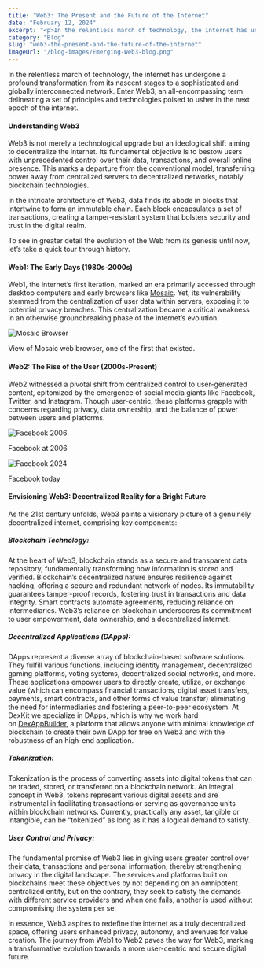 ```yaml
---
title: "Web3: The Present and the Future of the Internet"
date: "February 12, 2024"
excerpt: "<p>In the relentless march of technology, the internet has undergone a profound transformation from its nascent stages to a sophisticated and globally interconnected network. Enter&hellip;</p> "
category: "Blog"
slug: "web3-the-present-and-the-future-of-the-internet"
imageUrl: "/blog-images/Emerging-Web3-blog.png"
---
```


In the relentless march of technology, the internet has undergone a profound transformation from its nascent stages to a sophisticated and globally interconnected network. Enter Web3, an all-encompassing term delineating a set of principles and technologies poised to usher in the next epoch of the internet.

#### Understanding Web3

Web3 is not merely a technological upgrade but an ideological shift aiming to decentralize the internet. Its fundamental objective is to bestow users with unprecedented control over their data, transactions, and overall online presence. This marks a departure from the conventional model, transferring power away from centralized servers to decentralized networks, notably blockchain technologies.

In the intricate architecture of Web3, data finds its abode in blocks that intertwine to form an immutable chain. Each block encapsulates a set of transactions, creating a tamper-resistant system that bolsters security and trust in the digital realm.

To see in greater detail the evolution of the Web from its genesis until now, let’s take a quick tour through history.

#### Web1: The Early Days (1980s-2000s)

Web1, the internet’s first iteration, marked an era primarily accessed through desktop computers and early browsers like [Mosaic](https://en.wikipedia.org/wiki/Mosaic_\(web_browser\)). Yet, its vulnerability stemmed from the centralization of user data within servers, exposing it to potential privacy breaches. This centralization became a critical weakness in an otherwise groundbreaking phase of the internet’s evolution.

![Mosaic Browser](https://dexkit.com/wp-content/uploads/NCSA_Mosaic_Browser_Screenshot.png)

View of Mosaic web browser, one of the first that existed.

#### Web2: The Rise of the User (2000s-Present)

Web2 witnessed a pivotal shift from centralized control to user-generated content, epitomized by the emergence of social media giants like Facebook, Twitter, and Instagram. Though user-centric, these platforms grapple with concerns regarding privacy, data ownership, and the balance of power between users and platforms.

![Facebook 2006](https://dexkit.com/wp-content/uploads/Facebook-2006-profile.webp)

Facebook at 2006

![Facebook 2024](https://dexkit.com/wp-content/uploads/Facebook-2024.png)

Facebook today

#### Envisioning Web3: Decentralized Reality for a Bright Future

As the 21st century unfolds, Web3 paints a visionary picture of a genuinely decentralized internet, comprising key components:

##### Blockchain Technology:

At the heart of Web3, blockchain stands as a secure and transparent data repository, fundamentally transforming how information is stored and verified. Blockchain’s decentralized nature ensures resilience against hacking, offering a secure and redundant network of nodes. Its immutability guarantees tamper-proof records, fostering trust in transactions and data integrity. Smart contracts automate agreements, reducing reliance on intermediaries. Web3’s reliance on blockchain underscores its commitment to user empowerment, data ownership, and a decentralized internet.

##### Decentralized Applications (DApps):

DApps represent a diverse array of blockchain-based software solutions. They fulfill various functions, including identity management, decentralized gaming platforms, voting systems, decentralized social networks, and more. These applications empower users to directly create, utilize, or exchange value (which can encompass financial transactions, digital asset transfers, payments, smart contracts, and other forms of value transfer) eliminating the need for intermediaries and fostering a peer-to-peer ecosystem. At DexKit we specialize in DApps, which is why we work hard on [DexAppBuilder](https://dexappbuilder.dexkit.com), a platform that allows anyone with minimal knowledge of blockchain to create their own DApp for free on Web3 and with the robustness of an high-end application.

##### Tokenization:

Tokenization is the process of converting assets into digital tokens that can be traded, stored, or transferred on a blockchain network. An integral concept in Web3, tokens represent various digital assets and are instrumental in facilitating transactions or serving as governance units within blockchain networks. Currently, practically any asset, tangible or intangible, can be “tokenized” as long as it has a logical demand to satisfy.

##### User Control and Privacy:

The fundamental promise of Web3 lies in giving users greater control over their data, transactions and personal information, thereby strengthening privacy in the digital landscape. The services and platforms built on blockchains meet these objectives by not depending on an omnipotent centralized entity, but on the contrary, they seek to satisfy the demands with different service providers and when one fails, another is used without compromising the system per se.

In essence, Web3 aspires to redefine the internet as a truly decentralized space, offering users enhanced privacy, autonomy, and avenues for value creation. The journey from Web1 to Web2 paves the way for Web3, marking a transformative evolution towards a more user-centric and secure digital future.